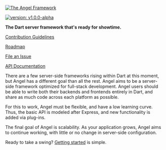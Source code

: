 [![The Angel Framework](https://angel-dart.github.io/images/logo.png)](https://angel-dart.github.io)

[![version: v1.0.0-alpha](https://img.shields.io/badge/pub-v1.0.0--alpha-blue.svg)](https://pub.dartlang.org/packages/angel_common)

**The Dart server framework that's ready for showtime.**

[Contribution Guidelines](https://github.com/angel-dart/roadmap/blob/master/CONTRIBUTING.md)

[Roadmap](https://github.com/angel-dart/roadmap)

[File an Issue](https://github.com/angel-dart/roadmap/issues)

[API Documentation](http://www.dartdocs.org/documentation/angel_common/latest)

There are a few server-side frameworks rising within Dart at this moment, but Angel has a different goal than all the rest. Angel aims to be a server-side framework optimized for full-stack development. Angel users should be able to write both their backends and frontends entirely in Dart, and share as much code across each platform as possible.

For this to work, Angel must be flexible, and have a low learning curve. Thus, the basic API is modeled after Express, and new functionality is added via plug-ins.

The final goal of Angel is scalability. As your application grows, Angel aims to continue working, with little or no change in server-side configuration.

Ready to take a swing? [Getting started](https://github.com/angel-dart/angel/wiki/Installation-&-Setup) is simple.